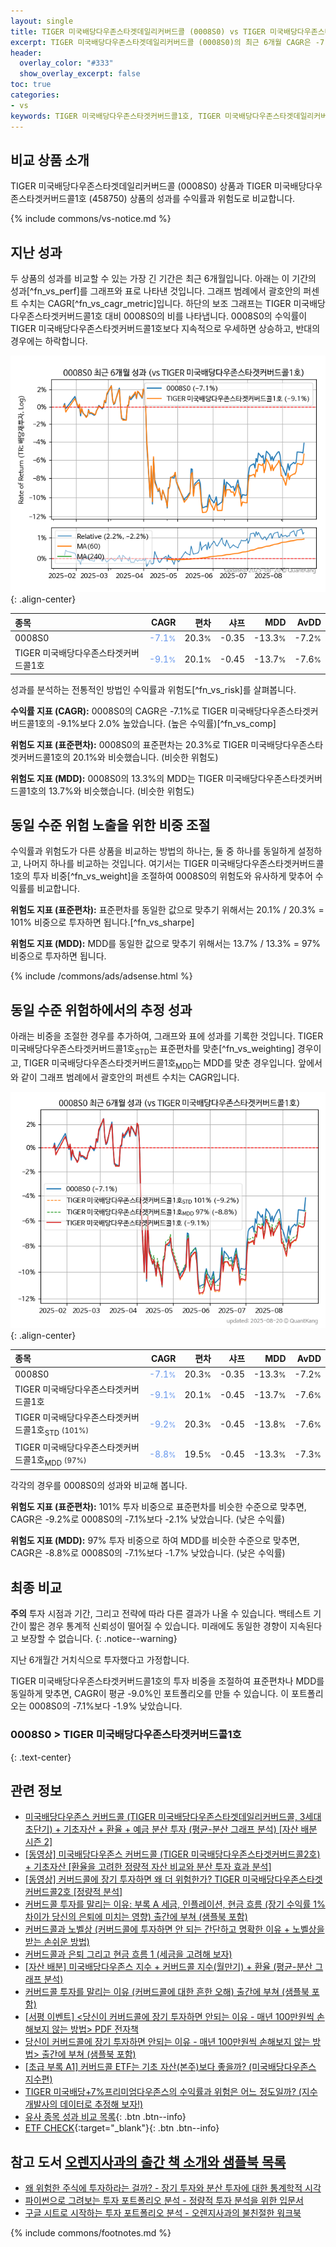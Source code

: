 ```yaml
---
layout: single
title: TIGER 미국배당다우존스타겟데일리커버드콜 (0008S0) vs TIGER 미국배당다우존스타겟커버드콜1호 (458750)
excerpt: TIGER 미국배당다우존스타겟데일리커버드콜 (0008S0)의 최근 6개월 CAGR은 -7.1%로 TIGER 미국배당다우존스타겟커버드콜1호 (458750)의 -9.1%보다 2.0% 높았습니다.
header:
  overlay_color: "#333"
  show_overlay_excerpt: false
toc: true
categories:
- vs
keywords: TIGER 미국배당다우존스타겟커버드콜1호, TIGER 미국배당다우존스타겟데일리커버드콜, TIGER 미국배당다우존스타겟데일리커버드콜 TIGER 미국배당다우존스타겟커버드콜1호 비교, 0008S0, 458750, 0008S0 0008S0 비교
---
```


## 비교 상품 소개


TIGER 미국배당다우존스타겟데일리커버드콜 (0008S0) 상품과 TIGER 미국배당다우존스타겟커버드콜1호 (458750) 상품의 성과를 수익률과 위험도로 비교합니다.





{% include commons/vs-notice.md %}

## 지난 성과

두 상품의 성과를 비교할 수 있는 가장 긴 기간은 최근 6개월입니다. 아래는 이 기간의 성과[^fn_vs_perf]를 그래프와 표로 나타낸 것입니다.
그래프 범례에서 괄호안의 퍼센트 수치는 CAGR[^fn_vs_cagr_metric]입니다.
하단의 보조 그래프는 TIGER 미국배당다우존스타겟커버드콜1호 대비 0008S0의 비를 나타냅니다.
0008S0의 수익률이 TIGER 미국배당다우존스타겟커버드콜1호보다 지속적으로 우세하면 상승하고, 반대의 경우에는 하락합니다.

![0008S0](/vs/images/0008s0-vs-458750_dual.png){: .align-center}

| **종목** | **CAGR** | **편차** | **샤프** | **MDD** | **AvDD** |
| :------------ | ------: | -----------: | -------: | ------: | -------: |
| 0008S0 | <span style="color: cornflowerblue">-7.1<small>%</small></span> | 20.3<small>%</small> | -0.35 | -13.3<small>%</small> | -7.2<small>%</small> |
| TIGER 미국배당다우존스타겟커버드콜1호 | <span style="color: cornflowerblue">-9.1<small>%</small></span> | 20.1<small>%</small> | -0.45 | -13.7<small>%</small> | -7.6<small>%</small> |

<!-- more -->


성과를 분석하는 전통적인 방법인 수익률과 위험도[^fn_vs_risk]를 살펴봅니다.

**수익률 지표 (CAGR):** 0008S0의 CAGR은 -7.1%로 TIGER 미국배당다우존스타겟커버드콜1호의 -9.1%보다 2.0% 높았습니다. (높은 수익률)[^fn_vs_comp]

**위험도 지표 (표준편차):** 0008S0의 표준편차는 20.3%로 TIGER 미국배당다우존스타겟커버드콜1호의 20.1%와 비슷했습니다. (비슷한 위험도)

**위험도 지표 (MDD):** 0008S0의 13.3%의 MDD는 TIGER 미국배당다우존스타겟커버드콜1호의 13.7%와 비슷했습니다. (비슷한 위험도)



## 동일 수준 위험 노출을 위한 비중 조절

수익률과 위험도가 다른 상품을 비교하는 방법의 하나는, 둘 중 하나를 동일하게 설정하고, 나머지 하나를 비교하는 것입니다.
여기서는 TIGER 미국배당다우존스타겟커버드콜1호의 투자 비중[^fn_vs_weight]을 조절하여 0008S0의 위험도와 유사하게 맞추어 수익률를 비교합니다.

**위험도 지표 (표준편차):** 표준편차를 동일한 값으로 맞추기 위해서는 20.1% / 20.3% = 101% 비중으로 투자하면 됩니다.[^fn_vs_sharpe]

**위험도 지표 (MDD):** MDD를 동일한 값으로 맞추기 위해서는 13.7% / 13.3% = 97% 비중으로 투자하면 됩니다.


{% include /commons/ads/adsense.html %}



## 동일 수준 위험하에서의 추정 성과

아래는 비중을 조절한 경우를 추가하여, 그래프와 표에 성과를 기록한 것입니다.
TIGER 미국배당다우존스타겟커버드콜1호<sub>STD</sub>는 표준편차를 맞춘[^fn_vs_weighting] 경우이고, TIGER 미국배당다우존스타겟커버드콜1호<sub>MDD</sub>는 MDD를 맞춘 경우입니다.
앞에서와 같이 그래프 범례에서 괄호안의 퍼센트 수치는 CAGR입니다.


![TIGER 미국배당다우존스타겟데일리커버드콜](/vs/images/0008s0-vs-458750.png){: .align-center}



| **종목** | **CAGR** | **편차** | **샤프** | **MDD** | **AvDD** |
| :------------ | ------: | -----------: | -------: | ------: | -------: |
| 0008S0 | <span style="color: cornflowerblue">-7.1<small>%</small></span> | 20.3<small>%</small> | -0.35 | -13.3<small>%</small> | -7.2<small>%</small> |
| TIGER 미국배당다우존스타겟커버드콜1호 | <span style="color: cornflowerblue">-9.1<small>%</small></span> | 20.1<small>%</small> | -0.45 | -13.7<small>%</small> | -7.6<small>%</small> |
| TIGER 미국배당다우존스타겟커버드콜1호<sub>STD</sub> <small>(101%)</small> | <span style="color: cornflowerblue">-9.2<small>%</small></span> | 20.3<small>%</small> | -0.45 | -13.8<small>%</small> | -7.6<small>%</small> |
| TIGER 미국배당다우존스타겟커버드콜1호<sub>MDD</sub> <small>(97%)</small> | <span style="color: cornflowerblue">-8.8<small>%</small></span> | 19.5<small>%</small> | -0.45 | -13.3<small>%</small> | -7.3<small>%</small> |



각각의 경우를 0008S0의 성과와 비교해 봅니다.

**위험도 지표 (표준편차):** 101% 투자 비중으로 표준편차를 비슷한 수준으로 맞추면, CAGR은 -9.2%로 0008S0의 -7.1%보다 -2.1% 낮았습니다. (낮은 수익률)

**위험도 지표 (MDD):** 97% 투자 비중으로 하여 MDD를 비슷한 수준으로 맞추면, CAGR은 -8.8%로 0008S0의 -7.1%보다 -1.7% 낮았습니다. (낮은 수익률)




## 최종 비교

**주의** 투자 시점과 기간, 그리고 전략에 따라 다른 결과가 나올 수 있습니다. 백테스트 기간이 짧은 경우 통계적 신뢰성이 떨어질 수 있습니다. 미래에도 동일한 경향이 지속된다고 보장할 수 없습니다.
{: .notice--warning}

지난 6개월간 거치식으로 투자했다고 가정합니다.

TIGER 미국배당다우존스타겟커버드콜1호의 투자 비중을 조절하여 표준편차나 MDD를 동일하게 맞추면, CAGR이 평균 -9.0%인 포트폴리오를 만들 수 있습니다.
이 포트폴리오는 0008S0의 -7.1%보다 -1.9% 낮았습니다.

### 0008S0 &gt; TIGER 미국배당다우존스타겟커버드콜1호
{: .text-center}


## 관련 정보

- [미국배당다우존스 커버드콜 (TIGER 미국배당다우존스타겟데일리커버드콜, 3세대 초단기) + 기초자산 + 환율 + 예금 분산 투자 (평균-분산 그래프 분석) [자산 배분 시즌 2]](https://m.blog.naver.com/onuri2005/223928749404)
- [[동영상] 미국배당다우존스 커버드콜 (TIGER 미국배당다우존스타겟커버드콜2호) + 기초자산 [환율을 고려한 정량적 자산 비교와 분산 투자 효과 분석]](https://youtu.be/1zflg-CUj2s)
- [[동영상] 커버드콜에 장기 투자하면 왜 더 위험한가? TIGER 미국배당다우존스타겟커버드콜2호 [정량적 분석]](https://youtu.be/kU2qxdfOZ5A)
- [커버드콜 투자를 말리는 이유: 부록 A 세금, 인플레이션, 현금 흐름 (장기 수익률 1% 차이가 당신의 은퇴에 미치는 영향) 출간에 부쳐 (샘플북 포함)](https://kongdori.tistory.com/484)
- [커버드콜과 노벨상 (커버드콜에 투자하면 안 되는 간단하고 명확한 이유 + 노벨상을 받는 손쉬운 방법)](https://kongdori.tistory.com/483)
- [커버드콜과 은퇴 그리고 현금 흐름 1 (세금을 고려해 보자)](https://kongdori.tistory.com/478)
- [[자산 배분] 미국배당다우존스 지수 + 커버드콜 지수(월만기) + 환율 (평균-분산 그래프 분석)](https://kongdori.tistory.com/474)
- [커버드콜 투자를 말리는 이유 (커버드콜에 대한 흔한 오해) 출간에 부쳐 (샘플북 포함)](https://kongdori.tistory.com/473)
- [[서평 이벤트] <당신이 커버드콜에 장기 투자하면 안되는 이유 - 매년 100만원씩 손해보지 않는 방법> PDF 전자책](https://m.blog.naver.com/onuri2005/223783587701)
- [당신이 커버드콜에 장기 투자하면 안되는 이유 - 매년 100만원씩 손해보지 않는 방법> 출간에 부쳐 (샘플북 포함)](https://kongdori.tistory.com/403)
- [[초급 부록 A1] 커버드콜 ETF는 기초 자산(본주)보다 좋을까? (미국배당다우존스 지수편)](https://kongdori.tistory.com/388)
- [TIGER 미국배당+7%프리미엄다우존스의 수익률과 위험은 어느 정도일까? (지수 개발사의 데이터로 추정해 보자!)](https://kongdori.tistory.com/292)
- [유사 종목 성과 비교 목록](/vs/){: .btn .btn--info}
- [ETF CHECK](https://www.etfcheck.co.kr/mobile/etpitem/458750/compare?compCode%5B%5D=0008S0){:target="_blank"}{: .btn .btn--info}


## 참고 도서 [오렌지사과의 출간 책 소개와 샘플북 목록](https://kongdori.tistory.com/691)

- [왜 위험한 주식에 투자하라는 걸까? - 장기 투자와 분산 투자에 대한 통계학적 시각](https://kongdori.tistory.com/421)
- [파이썬으로 그려보는 투자 포트폴리오 분석  - 정량적 투자 분석을 위한 입문서](https://kongdori.tistory.com/643)
- [구글 시트로 시작하는 투자 포트폴리오 분석 - 오렌지사과의 불친절한 워크북](https://kongdori.tistory.com/449)

{% include commons/footnotes.md %}